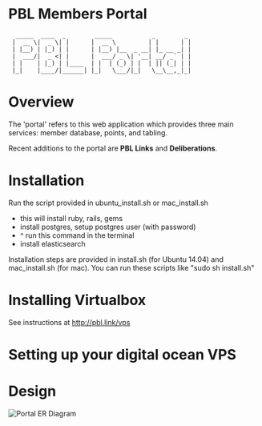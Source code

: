 # PBL Members Portal
```
  _____  ____  _        _____           _        _ 
 |  __ \|  _ \| |      |  __ \         | |      | |
 | |__) | |_) | |      | |__) |__  _ __| |_ __ _| |
 |  ___/|  _ <| |      |  ___/ _ \| '__| __/ _` | |
 | |    | |_) | |____  | |  | (_) | |  | || (_| | |
 |_|    |____/|______| |_|   \___/|_|   \__\__,_|_|
```

# Overview

The 'portal' refers to this web application which provides three main services: member database, points, and tabling. 

Recent additions to the portal are __PBL Links__ and __Deliberations__.

# Installation

Run the script provided in ubuntu_install.sh or mac_install.sh

- this will install ruby, rails, gems
- install postgres, setup postgres user (with password) 
- ^ run this command in the terminal
- install elasticsearch

Installation steps are provided in install.sh (for Ubuntu 14.04) and mac_install.sh (for mac). You can run these scripts like "sudo sh install.sh"

# Installing Virtualbox
See instructions at http://pbl.link/vps

# Setting up your digital ocean VPS

# Design
![Portal ER Diagram](https://github.com/davidbliu/pbl-portal-new/blob/master/documentation/er_diagram.png "Portal ER Diagram")
